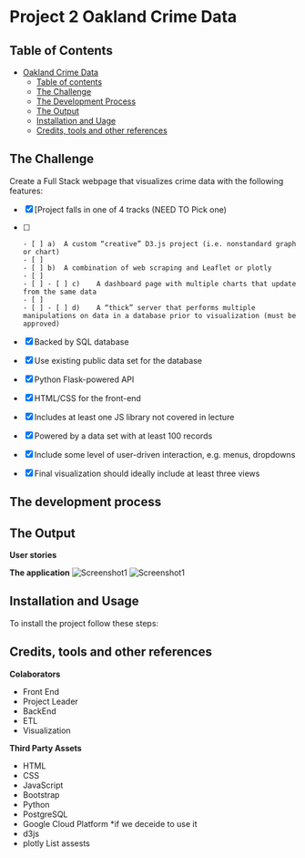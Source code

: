 # Project 2 Oakland Crime Data

## Table of Contents

- [Oakland Crime Data](#oakland-crime-data)
  - [Table of contents](#table-of-contents)
  - [The Challenge](#the-challenge)
  - [The Development Process](#the-developement-process)
  - [The Output](#the-ouput)
  - [Installation and Uage](#installation-and-usage)
  - [Credits, tools and other references](#credits-tools-and-other-references)

## The Challenge

Create a Full Stack webpage that visualizes crime data with the following features:
- [x] [Project falls in one of 4 tracks (NEED TO Pick one)
- [ ] 
      - [ ] a)	A custom “creative” D3.js project (i.e. nonstandard graph or chart)
      - [ ] 
      - [ ] b)	A combination of web scraping and Leaflet or plotly
      - [ ] 
      - [ ] - [ ] c)	A dashboard page with multiple charts that update from the same data
      - [ ] 
      - [ ] - [ ] d)	A “thick” server that performs multiple manipulations on data in a database prior to visualization (must be approved)
- [x] Backed by SQL database
- [x] Use existing public data set for the database
- [x] Python Flask-powered API
- [x] HTML/CSS for the front-end
- [x] Includes at least one JS library not covered in lecture
- [x] Powered by a data set with at least 100 records
- [x] Include some level of user-driven interaction, e.g. menus, dropdowns
- [x] Final visualization should ideally include at least three views


## The development process


## The Output


**User stories**


**The application**
![Screenshot1]()
![Screenshot1]()

## Installation and Usage


To install the project follow these steps:

## Credits, tools and other references

**Colaborators**
- Front End
- Project Leader
- BackEnd
- ETL
- Visualization

**Third Party Assets**
- HTML
- CSS
- JavaScript
- Bootstrap
- Python
- PostgreSQL
- Google Cloud Platform *if we deceide to use it
- d3js
- plotly
List assests
